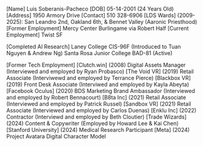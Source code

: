 

[Name] Luis Soberanis-Pacheco
[DOB] 05-14-2001 (24 Years Old)
[Address] 1950 Armory Drive
[Contact] 510 328-6906
[LDS Wards] (2009-2025): San Leandro 2nd, Oakland 6th, & Bennet Valley (Aaronic Priesthood)
[Former Employment] Mercy Center Burlingame via Robert Half
[Current Employment] Twist SF

[Completed AI Research]
    Laney College CIS-96F (Introduced to Tuan Nguyen & Andrew Ng)
    Santa Rosa Junior College BAD-81 (Active)
    
[Former Tech Employment]
    [Clutch.win] (2008) Digital Assets Manager (Interviewed and employed by Ryan Probasco)
    [The Void VR] (2019) Retail Associate (Interviwewd and employed by Terrance Pierce)
    [Blackbox VR] (2019) Front Desk Associate (Interviwed and employed by Kayla Abeyta)
    [Facebook Oculus] (2020) BDS Marketing Brand Ambassador (Interviewed and employed by Robert Bennacourt)
    [B8ta Inc] (2021) Retail Associate (Interviewed and employed by Patrick Russel)
    [Sandbox VR] (2021) Retail Associate (Interviewed and employed by Carlos Duenas)
    [Enklu Inc] (2022) Contractor (Interviewd and employed by Beth Cloutier)
    [Trade Wizards] (2024) Content & Copywriter (Employed by Howard Lee & Kai Chen)
    [Stanford University] (2024) Medical Research Participant 
    [Meta] (2024) Project Avatara Digital Character Model
